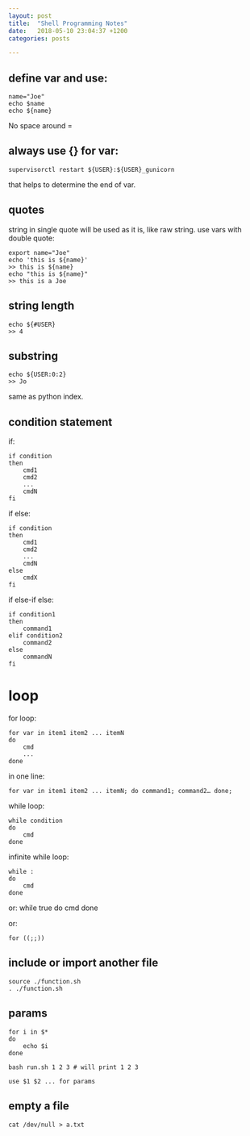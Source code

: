 ```yaml
---
layout: post
title:  "Shell Programming Notes"
date:   2018-05-10 23:04:37 +1200
categories: posts

---
```


## define var and use:

    name="Joe"
    echo $name
    echo ${name}

No space around =

## always use {} for var:

    supervisorctl restart ${USER}:${USER}_gunicorn

that helps to determine the end of var.

## quotes

string in single quote will be used as it is, like raw string. use vars with double quote:

    export name="Joe"
    echo 'this is ${name}'
    >> this is ${name}
    echo "this is ${name}"
    >> this is a Joe


## string length

    echo ${#USER}
    >> 4

## substring

    echo ${USER:0:2}
    >> Jo

same as python index.

## condition statement
if:

    if condition
    then
        cmd1
        cmd2
        ...
        cmdN
    fi

if else:

    if condition
    then
        cmd1
        cmd2
        ...
        cmdN
    else
        cmdX
    fi

if else-if else:

    if condition1
    then
        command1
    elif condition2
        command2
    else
        commandN
    fi

# loop

for loop:

    for var in item1 item2 ... itemN
    do
        cmd
        ...
    done

in one line:

    for var in item1 item2 ... itemN; do command1; command2… done;

while loop:

    while condition
    do
        cmd
    done

infinite while loop:

    while :
    do
        cmd
    done

or:
    while true
    do
        cmd
    done

or:

    for ((;;))

## include or import another file

    source ./function.sh
    . ./function.sh

## params


    for i in $*
    do
        echo $i
    done

    bash run.sh 1 2 3 # will print 1 2 3

    use $1 $2 ... for params

## empty a file

    cat /dev/null > a.txt
